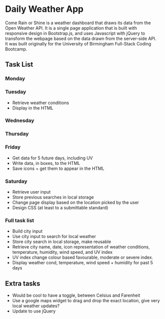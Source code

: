 # Daily Weather App
Come Rain or Shine is a weather dashboard that draws its data from the Open Weather API. It is a single page application that is built with responsive design in Bootstrap.js, and uses Javascript with jQuery to transform the webpage based on the data drawn from the server-side API. It was built originally for the University of Birmingham Full-Stack Coding Bootcamp.

## Task List
### Monday

### Tuesday
- Retrieve weather conditions
- Display in the HTML

### Wednesday


### Thursday


### Friday
- Get data for 5 future days, including UV
- Write data, in boxes, to the HTML
- Save icons + get them to appear in the HTML

### Saturday
- Retrieve user input
- Store previous searches in local storage
- Change page display based on the location picked by the user
- Design CSS (at least to a submittable standard)


### Full task list
- Build city input
- Use city input to search for local weather
- Store city search in local storage, make reusable
- Retrieve city name, date, icon representation of weather conditions, temperature, humidity, wind speed, and UV index
- UV index change colour based favourable, moderate or severe index.
- Display weather cond, temperature, wind speed + humidity for past 5 days

## Extra tasks
- Would be cool to have a toggle, between Celsius and Farenheit
- Use a google maps widget to drag and drop the exact location, give very local weather updates? 
- Update to use jQuery
